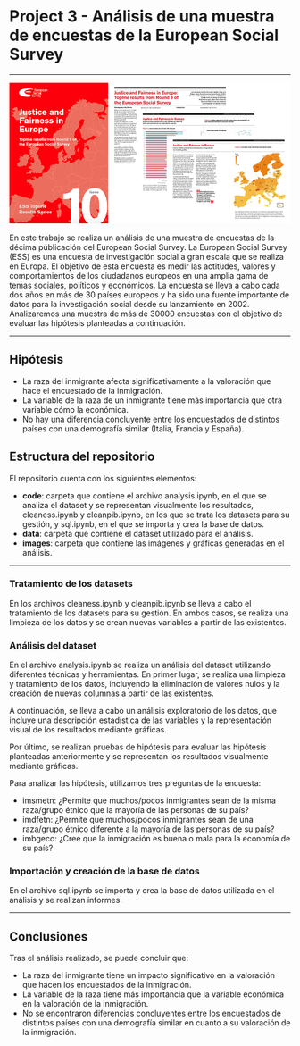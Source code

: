 # Project 3 - Análisis de una muestra de encuestas de la European Social Survey
---
<p align="center">
  <img src="images/ESS.png" />
</p>

En este trabajo se realiza un análisis de una muestra de encuestas de la décima públicación del European Social Survey. La European Social Survey (ESS) es una encuesta de investigación social a gran escala que se realiza en Europa. El objetivo de esta encuesta es medir las actitudes, valores y comportamientos de los ciudadanos europeos en una amplia gama de temas sociales, políticos y económicos. La encuesta se lleva a cabo cada dos años en más de 30 países europeos y ha sido una fuente importante de datos para la investigación social desde su lanzamiento en 2002. Analizaremos una muestra de más de 30000 encuestas con el objetivo de evaluar las hipótesis planteadas a continuación.

---

## Hipótesis

- La raza del inmigrante afecta significativamente a la valoración que hace el encuestado de la inmigración.
- La variable de la raza de un inmigrante tiene más importancia que otra variable cómo la económica.
- No hay una diferencia concluyente entre los encuestados de distintos países con una demografía similar (Italia, Francia y España).

## Estructura del repositorio
El repositorio cuenta con los siguientes elementos:

- **code**: carpeta que contiene el archivo analysis.ipynb, en el que se analiza el dataset y se representan visualmente los resultados, cleaness.ipynb y cleanpib.ipynb, en los que se trata los datasets para su gestión, y sql.ipynb, en el que se importa y crea la base de datos.
- **data**: carpeta que contiene el dataset utilizado para el análisis.
- **images**: carpeta que contiene las imágenes y gráficas generadas en el análisis.

--- 

### Tratamiento de los datasets
En los archivos cleaness.ipynb y cleanpib.ipynb se lleva a cabo el tratamiento de los datasets para su gestión. En ambos casos, se realiza una limpieza de los datos y se crean nuevas variables a partir de las existentes.

### Análisis del dataset
En el archivo analysis.ipynb se realiza un análisis del dataset utilizando diferentes técnicas y herramientas. En primer lugar, se realiza una limpieza y tratamiento de los datos, incluyendo la eliminación de valores nulos y la creación de nuevas columnas a partir de las existentes.

A continuación, se lleva a cabo un análisis exploratorio de los datos, que incluye una descripción estadística de las variables y la representación visual de los resultados mediante gráficas.

Por último, se realizan pruebas de hipótesis para evaluar las hipótesis planteadas anteriormente y se representan los resultados visualmente mediante gráficas.

Para analizar las hipótesis, utilizamos tres preguntas de la encuesta:

- imsmetn: ¿Permite que muchos/pocos inmigrantes sean de la misma raza/grupo étnico que la mayoría de las personas de su país?
- imdfetn: ¿Permite que muchos/pocos inmigrantes sean de una raza/grupo étnico diferente a la mayoría de las personas de su país?
- imbgeco: ¿Cree que la inmigración es buena o mala para la economía de su país?

### Importación y creación de la base de datos
En el archivo sql.ipynb se importa y crea la base de datos utilizada en el análisis y se realizan informes.

---

## Conclusiones

Tras el análisis realizado, se puede concluir que:

- La raza del inmigrante tiene un impacto significativo en la valoración que hacen los encuestados de la inmigración.
- La variable de la raza tiene más importancia que la variable económica en la valoración de la inmigración.
- No se encontraron diferencias concluyentes entre los encuestados de distintos países con una demografía similar en cuanto a su valoración de la inmigración. 
